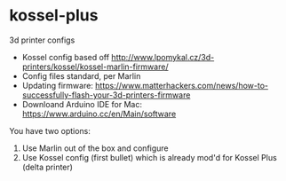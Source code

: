 # kossel-plus
3d printer configs

- Kossel config based off http://www.lpomykal.cz/3d-printers/kossel/kossel-marlin-firmware/
- Config files standard, per Marlin
- Updating firmware: https://www.matterhackers.com/news/how-to-successfully-flash-your-3d-printers-firmware
- Downloand Arduino IDE for Mac: https://www.arduino.cc/en/Main/software

You have two options:
 1. Use Marlin out of the box and configure
 2. Use Kossel config (first bullet) which is already mod'd for Kossel Plus (delta printer)
